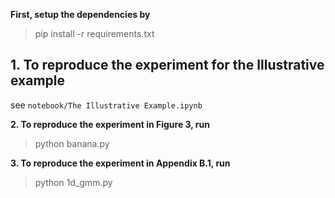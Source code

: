 
**First, setup the dependencies by**
>pip install -r requirements.txt

## 1. To reproduce the experiment for the Illustrative example
see `notebook/The Illustrative Example.ipynb` 

**2. To reproduce the experiment in Figure 3, run**
>python banana.py

**3. To reproduce the experiment in Appendix B.1, run**
>python 1d_gmm.py
